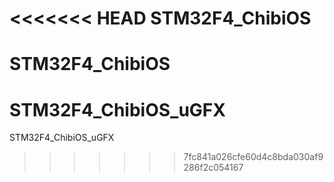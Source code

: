 <<<<<<< HEAD
STM32F4_ChibiOS
===============

STM32F4_ChibiOS
=======
STM32F4_ChibiOS_uGFX
====================

STM32F4_ChibiOS_uGFX
>>>>>>> 7fc841a026cfe60d4c8bda030af9286f2c054167
